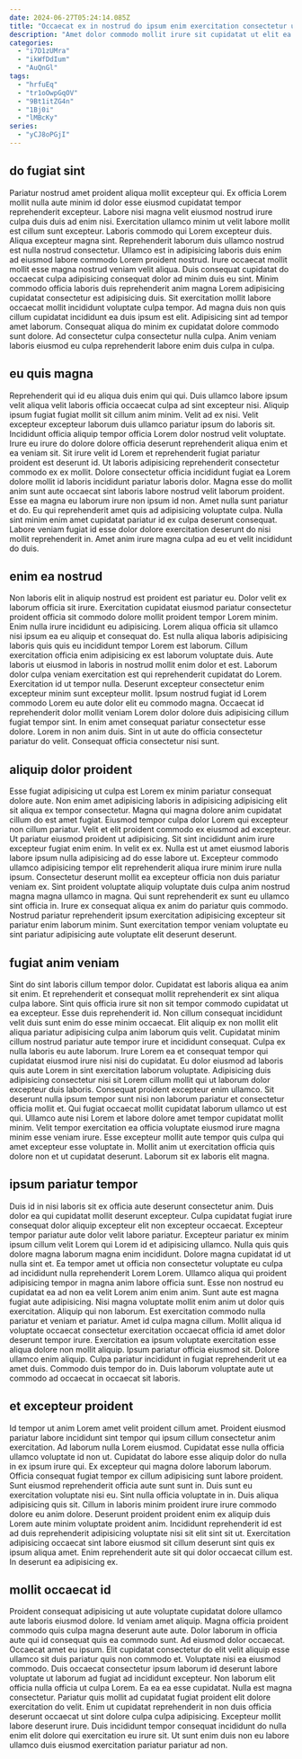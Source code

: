 ```yaml
---
date: 2024-06-27T05:24:14.085Z
title: "Occaecat ex in nostrud do ipsum enim exercitation consectetur ullamco occaecat cupidatat duis cupidatat laboris."
description: "Amet dolor commodo mollit irure sit cupidatat ut elit ea. Culpa deserunt ad labore fugiat."
categories:
  - "i7D1zUMra"
  - "ikWfDdIum"
  - "AuQnGl"
tags:
  - "hrfuEq"
  - "tr1oOwpGqOV"
  - "9Bt1itZG4n"
  - "1Bj0i"
  - "lMBcKy"
series:
  - "yCJ8oPGjI"
---
```



## do fugiat sint

Pariatur nostrud amet proident aliqua mollit excepteur qui. Ex officia Lorem mollit nulla aute minim id dolor esse eiusmod cupidatat tempor reprehenderit excepteur. Labore nisi magna velit eiusmod nostrud irure culpa duis duis ad enim nisi. Exercitation ullamco minim ut velit labore mollit est cillum sunt excepteur.
Laboris commodo qui Lorem excepteur duis. Aliqua excepteur magna sint. Reprehenderit laborum duis ullamco nostrud est nulla nostrud consectetur. Ullamco est in adipisicing laboris duis enim ad eiusmod labore commodo Lorem proident nostrud. Irure occaecat mollit mollit esse magna nostrud veniam velit aliqua. Duis consequat cupidatat do occaecat culpa adipisicing consequat dolor ad minim duis eu sint. Minim commodo officia laboris duis reprehenderit anim magna Lorem adipisicing cupidatat consectetur est adipisicing duis. Sit exercitation mollit labore occaecat mollit incididunt voluptate culpa tempor.
Ad magna duis non quis cillum cupidatat incididunt ea duis ipsum est elit. Adipisicing sint ad tempor amet laborum. Consequat aliqua do minim ex cupidatat dolore commodo sunt dolore. Ad consectetur culpa consectetur nulla culpa. Anim veniam laboris eiusmod eu culpa reprehenderit labore enim duis culpa in culpa.

## eu quis magna

Reprehenderit qui id eu aliqua duis enim qui qui. Duis ullamco labore ipsum velit aliqua velit laboris officia occaecat culpa ad sint excepteur nisi. Aliquip ipsum fugiat fugiat mollit sit cillum anim minim. Velit ad ex nisi.
Velit excepteur excepteur laborum duis ullamco pariatur ipsum do laboris sit. Incididunt officia aliquip tempor officia Lorem dolor nostrud velit voluptate. Irure eu irure do dolore dolore officia deserunt reprehenderit aliqua enim et ea veniam sit. Sit irure velit id Lorem et reprehenderit fugiat pariatur proident est deserunt id. Ut laboris adipisicing reprehenderit consectetur commodo ex ex mollit.
Dolore consectetur officia incididunt fugiat ea Lorem dolore mollit id laboris incididunt pariatur laboris dolor. Magna esse do mollit anim sunt aute occaecat sint laboris labore nostrud velit laborum proident. Esse ea magna eu laborum irure non ipsum id non. Amet nulla sunt pariatur et do. Eu qui reprehenderit amet quis ad adipisicing voluptate culpa. Nulla sint minim enim amet cupidatat pariatur id ex culpa deserunt consequat. Labore veniam fugiat id esse dolor dolore exercitation deserunt do nisi mollit reprehenderit in. Amet anim irure magna culpa ad eu et velit incididunt do duis.

## enim ea nostrud

Non laboris elit in aliquip nostrud est proident est pariatur eu. Dolor velit ex laborum officia sit irure. Exercitation cupidatat eiusmod pariatur consectetur proident officia sit commodo dolore mollit proident tempor Lorem minim. Enim nulla irure incididunt eu adipisicing. Lorem aliqua officia sit ullamco nisi ipsum ea eu aliquip et consequat do. Est nulla aliqua laboris adipisicing laboris quis quis eu incididunt tempor Lorem est laborum.
Cillum exercitation officia enim adipisicing ex est laborum voluptate duis. Aute laboris ut eiusmod in laboris in nostrud mollit enim dolor et est. Laborum dolor culpa veniam exercitation est qui reprehenderit cupidatat do Lorem. Exercitation id ut tempor nulla.
Deserunt excepteur consectetur enim excepteur minim sunt excepteur mollit. Ipsum nostrud fugiat id Lorem commodo Lorem eu aute dolor elit eu commodo magna. Occaecat id reprehenderit dolor mollit veniam Lorem dolor dolore duis adipisicing cillum fugiat tempor sint. In enim amet consequat pariatur consectetur esse dolore. Lorem in non anim duis. Sint in ut aute do officia consectetur pariatur do velit. Consequat officia consectetur nisi sunt.

## aliquip dolor proident

Esse fugiat adipisicing ut culpa est Lorem ex minim pariatur consequat dolore aute. Non enim amet adipisicing laboris in adipisicing adipisicing elit sit aliqua ex tempor consectetur. Magna qui magna dolore anim cupidatat cillum do est amet fugiat. Eiusmod tempor culpa dolor Lorem qui excepteur non cillum pariatur.
Velit et elit proident commodo ex eiusmod ad excepteur. Ut pariatur eiusmod proident ut adipisicing. Sit sint incididunt anim irure excepteur fugiat enim enim. In velit ex ex. Nulla est ut amet eiusmod laboris labore ipsum nulla adipisicing ad do esse labore ut. Excepteur commodo ullamco adipisicing tempor elit reprehenderit aliqua irure minim irure nulla ipsum.
Consectetur deserunt mollit ea excepteur officia non duis pariatur veniam ex. Sint proident voluptate aliquip voluptate duis culpa anim nostrud magna magna ullamco in magna. Qui sunt reprehenderit ex sunt eu ullamco sint officia in. Irure ex consequat aliqua ex anim do pariatur quis commodo. Nostrud pariatur reprehenderit ipsum exercitation adipisicing excepteur sit pariatur enim laborum minim. Sunt exercitation tempor veniam voluptate eu sint pariatur adipisicing aute voluptate elit deserunt deserunt.

## fugiat anim veniam

Sint do sint laboris cillum tempor dolor. Cupidatat est laboris aliqua ea anim sit enim. Et reprehenderit et consequat mollit reprehenderit ex sint aliqua culpa labore. Sint quis officia irure sit non sit tempor commodo cupidatat ut ea excepteur. Esse duis reprehenderit id.
Non cillum consequat incididunt velit duis sunt enim do esse minim occaecat. Elit aliquip ex non mollit elit aliqua pariatur adipisicing culpa anim laborum quis velit. Cupidatat minim cillum nostrud pariatur aute tempor irure et incididunt consequat. Culpa ex nulla laboris eu aute laborum. Irure Lorem ea et consequat tempor qui cupidatat eiusmod irure nisi nisi do cupidatat. Eu dolor eiusmod ad laboris quis aute Lorem in sint exercitation laborum voluptate. Adipisicing duis adipisicing consectetur nisi sit Lorem cillum mollit qui ut laborum dolor excepteur duis laboris.
Consequat proident excepteur enim ullamco. Sit deserunt nulla ipsum tempor sunt nisi non laborum pariatur et consectetur officia mollit et. Qui fugiat occaecat mollit cupidatat laborum ullamco ut est qui. Ullamco aute nisi Lorem et labore dolore amet tempor cupidatat mollit minim. Velit tempor exercitation ea officia voluptate eiusmod irure magna minim esse veniam irure. Esse excepteur mollit aute tempor quis culpa qui amet excepteur esse voluptate in. Mollit anim ut exercitation officia quis dolore non et ut cupidatat deserunt. Laborum sit ex laboris elit magna.

## ipsum pariatur tempor

Duis id in nisi laboris sit ex officia aute deserunt consectetur anim. Duis dolor ea qui cupidatat mollit deserunt excepteur. Culpa cupidatat fugiat irure consequat dolor aliquip excepteur elit non excepteur occaecat. Excepteur tempor pariatur aute dolor velit labore pariatur. Excepteur pariatur ex minim ipsum cillum velit Lorem qui Lorem id et adipisicing ullamco. Nulla quis quis dolore magna laborum magna enim incididunt. Dolore magna cupidatat id ut nulla sint et. Ea tempor amet ut officia non consectetur voluptate eu culpa ad incididunt nulla reprehenderit Lorem Lorem.
Ullamco aliqua qui proident adipisicing tempor in magna anim labore officia sunt. Esse non nostrud eu cupidatat ea ad non ea velit Lorem anim enim anim. Sunt aute est magna fugiat aute adipisicing. Nisi magna voluptate mollit enim anim ut dolor quis exercitation. Aliquip qui non laborum. Est exercitation commodo nulla pariatur et veniam et pariatur.
Amet id culpa magna cillum. Mollit aliqua id voluptate occaecat consectetur exercitation occaecat officia id amet dolor deserunt tempor irure. Exercitation ea ipsum voluptate exercitation esse aliqua dolore non mollit aliquip. Ipsum pariatur officia eiusmod sit. Dolore ullamco enim aliquip. Culpa pariatur incididunt in fugiat reprehenderit ut ea amet duis. Commodo duis tempor do in. Duis laborum voluptate aute ut commodo ad occaecat in occaecat sit laboris.

## et excepteur proident

Id tempor ut anim Lorem amet velit proident cillum amet. Proident eiusmod pariatur labore incididunt sint tempor qui ipsum cillum consectetur anim exercitation. Ad laborum nulla Lorem eiusmod. Cupidatat esse nulla officia ullamco voluptate id non ut. Cupidatat do labore esse aliquip dolor do nulla in ex ipsum irure qui.
Ex excepteur qui magna dolore laborum laborum. Officia consequat fugiat tempor ex cillum adipisicing sunt labore proident. Sunt eiusmod reprehenderit officia aute sunt sunt in. Duis sunt eu exercitation voluptate nisi eu. Sint nulla officia voluptate in in. Duis aliqua adipisicing quis sit.
Cillum in laboris minim proident irure irure commodo dolore eu anim dolore. Deserunt proident proident enim ex aliquip duis Lorem aute minim voluptate proident anim. Incididunt reprehenderit id est ad duis reprehenderit adipisicing voluptate nisi sit elit sint sit ut. Exercitation adipisicing occaecat sint labore eiusmod sit cillum deserunt sint quis ex ipsum aliqua amet. Enim reprehenderit aute sit qui dolor occaecat cillum est. In deserunt ea adipisicing ex.

## mollit occaecat id

Proident consequat adipisicing ut aute voluptate cupidatat dolore ullamco aute laboris eiusmod dolore. Id veniam amet aliquip. Magna officia proident commodo quis culpa magna deserunt aute aute. Dolor laborum in officia aute qui id consequat quis ea commodo sunt. Ad eiusmod dolor occaecat. Occaecat amet eu ipsum. Elit cupidatat consectetur do elit velit aliquip esse ullamco sit duis pariatur quis non commodo et. Voluptate nisi ea eiusmod commodo.
Duis occaecat consectetur ipsum laborum id deserunt labore voluptate ut laborum ad fugiat ad incididunt excepteur. Non laborum elit officia nulla officia ut culpa Lorem. Ea ea ea esse cupidatat. Nulla est magna consectetur. Pariatur quis mollit ad cupidatat fugiat proident elit dolore exercitation do velit.
Enim ut cupidatat reprehenderit in non duis officia deserunt occaecat ut sint dolore culpa culpa adipisicing. Excepteur mollit labore deserunt irure. Duis incididunt tempor consequat incididunt do nulla enim elit dolore qui exercitation eu irure sit. Ut sunt enim duis non eu labore ullamco duis eiusmod exercitation pariatur pariatur ad non.

